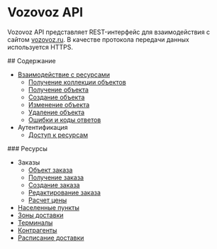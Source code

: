 # Vozovoz API

Vozovoz API представляет REST-интерфейс для взаимодействия с сайтом [vozovoz.ru](https://vozovoz.ru/).
В качестве протокола передачи данных используется HTTPS.

<a name="content" />
## Содержание

* [Взаимодействие с ресурсами](docs_ru/general/resources.md)
  * [Получение коллекции объектов](docs_ru/general/resources_collection.md)
  * [Получение объекта](docs_ru/general/resources_object.md)
  * [Создание объекта](docs_ru/general/resources_create.md)
  * [Изменение объекта](docs_ru/general/resources_edit.md)
  * [Удаление объекта](docs_ru/general/resources_delete.md)
  * [Ошибки и коды ответов](docs_ru/general/resources_errors.md)
* Аутентификация
  * [Доступ к ресурсам](docs_ru/general/authentication_token.md)

<a name="resources" />
### Ресурсы

* Заказы
  * [Объект заказа](docs_ru/resources/orders_object.md)
  * [Получение заказа](docs_ru/resources/orders_get.md)
  * [Создание заказа](docs_ru/resources/orders_create.md)
  * [Редактирование заказа](docs_ru/resources/orders_edit.md)
  * [Расчет цены](docs_ru/resources/orders_price.md)
* [Населенные пункты](docs_ru/resources/locations.md)
* [Зоны доставки](docs_ru/resources/zones.md)
* [Терминалы](docs_ru/resources/terminals.md)
* [Контрагенты](docs_ru/resources/counteragents.md)
* [Расписание доставки](docs_ru/resources/timetables.md)
